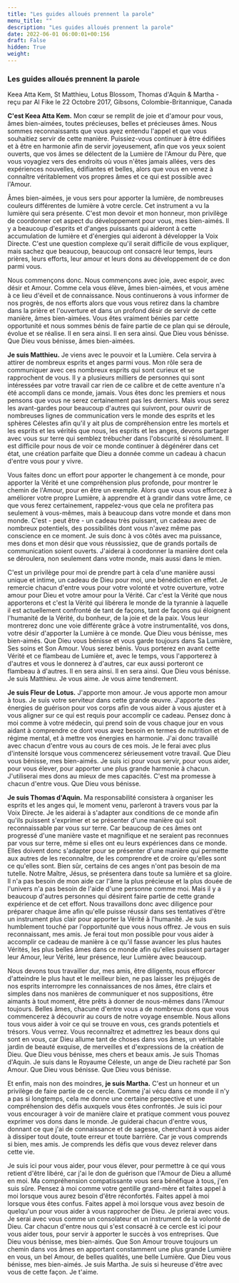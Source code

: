 ```yaml
---
title: "Les guides alloués prennent la parole"
menu_title: ""
description: "Les guides alloués prennent la parole"
date: 2022-06-01 06:00:01+00:156
draft: False
hidden: True
weight:
---
```

### Les guides alloués prennent la parole

Keea Atta Kem, St Matthieu, Lotus Blossom, Thomas d'Aquin & Martha - reçu par Al Fike le 22 Octobre 2017, Gibsons, Colombie-Britannique, Canada

**C'est Keea Atta Kem.** Mon cœur se remplit de joie et d'amour pour vous, âmes bien-aimées, toutes précieuses, belles et précieuses âmes. Nous sommes reconnaissants que vous ayez entendu l'appel et que vous souhaitiez servir de cette manière. Puissiez-vous continuer à être édifiées et à être en harmonie afin de servir joyeusement, afin que vos yeux soient ouverts, que vos âmes se délectent de la Lumière de l'Amour du Père, que vous voyagiez vers des endroits où vous n'êtes jamais allées, vers des expériences nouvelles, édifiantes et belles, alors que vous en venez à connaître véritablement vos propres âmes et ce qui est possible avec l'Amour.

Âmes bien-aimées, je vous sers pour apporter la lumière, de nombreuses couleurs différentes de lumière à votre cercle. Cet instrument a vu la lumière qui sera présente. C'est mon devoir et mon honneur, mon privilège de coordonner cet aspect du développement pour vous, mes bien-aimés. Il y a beaucoup d'esprits et d'anges puissants qui aideront à cette accumulation de lumière et d'énergies qui aideront à développer la Voix Directe. C'est une question complexe qu'il serait difficile de vous expliquer, mais sachez que beaucoup, beaucoup ont consacré leur temps, leurs prières, leurs efforts, leur amour et leurs dons au développement de ce don parmi vous.

Nous commençons donc. Nous commençons avec joie, avec espoir, avec désir et Amour. Comme cela vous élève, âmes bien-aimées, et vous amène à ce lieu d'éveil et de connaissance. Nous continuerons à vous informer de nos progrès, de nos efforts alors que vous vous retirez dans la chambre dans la prière et l'ouverture et dans un profond désir de servir de cette manière, âmes bien-aimées. Vous êtes vraiment bénies par cette opportunité et nous sommes bénis de faire partie de ce plan qui se déroule, évolue et se réalise. Il en sera ainsi. Il en sera ainsi. Que Dieu vous bénisse. Que Dieu vous bénisse, âmes bien-aimées.

**Je suis Matthieu.** Je viens avec le pouvoir et la Lumière. Cela servira à attirer de nombreux esprits et anges parmi vous. Mon rôle sera de communiquer avec ces nombreux esprits qui sont curieux et se rapprochent de vous. Il y a plusieurs milliers de personnes qui sont intéressées par votre travail car rien de ce calibre et de cette aventure n'a été accompli dans ce monde, jamais. Vous êtes donc les premiers et nous pensons que vous ne serez certainement pas les derniers. Mais vous serez les avant-gardes pour beaucoup d'autres qui suivront, pour ouvrir de nombreuses lignes de communication vers le monde des esprits et les sphères Célestes afin qu'il y ait plus de compréhension entre les mortels et les esprits et les vérités que nous, les esprits et les anges, devons partager avec vous sur terre qui semblez trébucher dans l'obscurité si résolument. Il est difficile pour nous de voir ce monde continuer à dégénérer dans cet état, une création parfaite que Dieu a donnée comme un cadeau à chacun d'entre vous pour y vivre.

Vous faites donc un effort pour apporter le changement à ce monde, pour apporter la Vérité et une compréhension plus profonde, pour montrer le chemin de l'Amour, pour en être un exemple. Alors que vous vous efforcez à améliorer votre propre Lumière, à apprendre et à grandir dans votre âme, ce que vous ferez certainement, rappelez-vous que cela ne profitera pas seulement à vous-mêmes, mais à beaucoup dans votre monde et dans mon monde. C'est - peut être - un cadeau très puissant, un cadeau avec de nombreux potentiels, des possibilités dont vous n'avez même pas conscience en ce moment. Je suis donc à vos côtés avec ma puissance, mes dons et mon désir que vous réussissiez, que de grands portails de communication soient ouverts. J'aiderai à coordonner la manière dont cela se déroulera, non seulement dans votre monde, mais aussi dans le mien. 

C'est un privilège pour moi de prendre part à cela d'une manière aussi unique et intime, un cadeau de Dieu pour moi, une bénédiction en effet. Je remercie chacun d'entre vous pour votre volonté et votre ouverture, votre amour pour Dieu et votre amour pour la Vérité. Car c'est la Vérité que nous apporterons et c'est la Vérité qui libérera le monde de la tyrannie à laquelle il est actuellement confronté de tant de façons, tant de façons qui éloignent l'humanité de la Vérité, du bonheur, de la joie et de la paix. Vous leur montrerez donc une voie différente grâce à votre instrumentalité, vos dons, votre désir d'apporter la Lumière à ce monde. Que Dieu vous bénisse, mes bien-aimés. Que Dieu vous bénisse et vous garde toujours dans Sa Lumière, Ses soins et Son Amour. Vous serez bénis. Vous porterez en avant cette Vérité et ce flambeau de Lumière et, avec le temps, vous l'apporterez à d'autres et vous le donnerez à d'autres, car eux aussi porteront ce flambeau à d'autres. Il en sera ainsi. Il en sera ainsi. Que Dieu vous bénisse. Je suis Matthieu. Je vous aime. Je vous aime tendrement.

**Je suis Fleur de Lotus.** J'apporte mon amour. Je vous apporte mon amour à tous. Je suis votre serviteur dans cette grande œuvre. J'apporte des énergies de guérison pour vos corps afin de vous aider à vous ajuster et à vous aligner sur ce qui est requis pour accomplir ce cadeau. Pensez donc à moi comme à votre médecin, qui prend soin de vous chaque jour en vous aidant à comprendre ce dont vous avez besoin en termes de nutrition et de régime mental, et à mettre vos énergies en harmonie. J'ai donc travaillé avec chacun d'entre vous au cours de ces mois. Je le ferai avec plus d'intensité lorsque vous commencerez sérieusement votre travail. Que Dieu vous bénisse, mes bien-aimés. Je suis ici pour vous servir, pour vous aider, pour vous élever, pour apporter une plus grande harmonie à chacun. J'utiliserai mes dons au mieux de mes capacités. C'est ma promesse à chacun d'entre vous. Que Dieu vous bénisse.

**Je suis Thomas d'Aquin.** Ma responsabilité consistera à organiser les esprits et les anges qui, le moment venu, parleront à travers vous par la Voix Directe. Je les aiderai à s'adapter aux conditions de ce monde afin qu'ils puissent s'exprimer et se présenter d'une manière qui soit reconnaissable par vous sur terre. Car beaucoup de ces âmes ont progressé d'une manière vaste et magnifique et ne seraient pas reconnues par vous sur terre, même si elles ont eu leurs expériences dans ce monde. Elles doivent donc s'adapter pour se présenter d'une manière qui permette aux autres de les reconnaître, de les comprendre et de croire qu'elles sont ce qu'elles sont. Bien sûr, certains de ces anges n'ont pas besoin de ma tutelle. Notre Maître, Jésus, se présentera dans toute sa lumière et sa gloire. Il n'a pas besoin de mon aide car l'âme la plus précieuse et la plus douée de l'univers n'a pas besoin de l'aide d'une personne comme moi. Mais il y a beaucoup d'autres personnes qui désirent faire partie de cette grande expérience et de cet effort. Nous travaillons donc avec diligence pour préparer chaque âme afin qu'elle puisse réussir dans ses tentatives d'être un instrument plus clair pour apporter la Vérité à l'humanité. Je suis humblement touché par l'opportunité que vous nous offrez. Je vous en suis reconnaissant, mes amis. Je ferai tout mon possible pour vous aider à accomplir ce cadeau de manière à ce qu'il fasse avancer les plus hautes Vérités, les plus belles âmes dans ce monde afin qu'elles puissent partager leur Amour, leur Vérité, leur présence, leur Lumière avec beaucoup.

Nous devons tous travailler dur, mes amis, être diligents, nous efforcer d'atteindre le plus haut et le meilleur bien, ne pas laisser les préjugés de nos esprits interrompre les connaissances de nos âmes, être clairs et simples dans nos manières de communiquer et nos suppositions, être aimants à tout moment, être prêts à donner de nous-mêmes dans l'Amour toujours. Belles âmes, chacune d'entre vous a de nombreux dons que vous commencerez à découvrir au cours de notre voyage ensemble. Nous allons tous vous aider à voir ce qui se trouve en vous, ces grands potentiels et trésors. Vous verrez. Vous reconnaîtrez et admettrez les beaux dons qui sont en vous, car Dieu allume tant de choses dans vos âmes, un véritable jardin de beauté exquise, de merveilles et d'expressions de la création de Dieu. Que Dieu vous bénisse, mes chers et beaux amis. Je suis Thomas d'Aquin. Je suis dans le Royaume Céleste, un ange de Dieu racheté par Son Amour. Que Dieu vous bénisse. Que Dieu vous bénisse.

Et enfin, mais non des moindres, **je suis Martha.** C'est un honneur et un privilège de faire partie de ce cercle. Comme j'ai vécu dans ce monde il n'y a pas si longtemps, cela me donne une certaine perspective et une compréhension des défis auxquels vous êtes confrontés. Je suis ici pour vous encourager à voir de manière claire et pratique comment vous pouvez exprimer vos dons dans le monde. Je guiderai chacun d'entre vous, donnant ce que j'ai de connaissance et de sagesse, cherchant à vous aider à dissiper tout doute, toute erreur et toute barrière. Car je vous comprends si bien, mes amis. Je comprends les défis que vous devez relever dans cette vie.

Je suis ici pour vous aider, pour vous élever, pour permettre à ce qui vous retient d'être libéré, car j'ai le don de guérison que l'Amour de Dieu a allumé en moi. Ma compréhension compatissante vous sera bénéfique à tous, j'en suis sûre. Pensez à moi comme votre gentille grand-mère et faites appel à moi lorsque vous aurez besoin d'être réconfortés. Faites appel à moi lorsque vous êtes confus. Faites appel à moi lorsque vous avez besoin de quelqu'un pour vous aider à vous rapprocher de Dieu. Je prierai avec vous. Je serai avec vous comme un consolateur et un instrument de la volonté de Dieu. Car chacun d'entre nous qui s'est consacré à ce cercle est ici pour vous aider tous, pour servir à apporter le succès à vos entreprises. Que Dieu vous bénisse, mes bien-aimés. Que Son Amour trouve toujours un chemin dans vos âmes en apportant constamment une plus grande Lumière en vous, un bel Amour, de belles qualités, une belle Lumière. Que Dieu vous bénisse, mes bien-aimés. Je suis Martha. Je suis si heureuse d'être avec vous de cette façon. Je t'aime.




